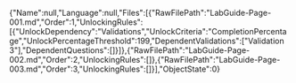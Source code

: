 {"Name":null,"Language":null,"Files":[{"RawFilePath":"LabGuide-Page-001.md","Order":1,"UnlockingRules":[{"UnlockDependency":"Validations","UnlockCriteria":"CompletionPercentage","UnlockPercentageThreshold":199,"DependentValidations":["Validation 3"],"DependentQuestions":[]}]},{"RawFilePath":"LabGuide-Page-002.md","Order":2,"UnlockingRules":[]},{"RawFilePath":"LabGuide-Page-003.md","Order":3,"UnlockingRules":[]}],"ObjectState":0}